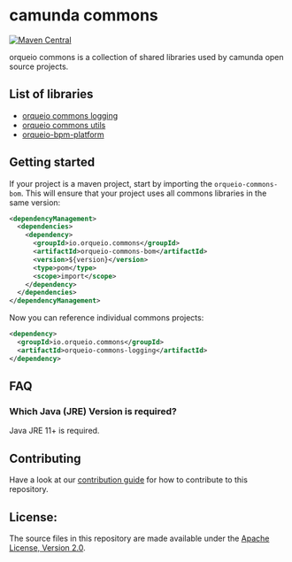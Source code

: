 # camunda commons

[![Maven Central](https://maven-badges.herokuapp.com/maven-central/io.orqueio.commons/orqueio-commons-bom/badge.svg)](https://maven-badges.herokuapp.com/maven-central/io.orqueio.commons/orqueio-commons-bom)


orqueio commons is a collection of shared libraries used by camunda open source projects.

## List of libraries

* [orqueio commons logging][logging]
* [orqueio commons utils][utils]
* [orqueio-bpm-platform][typed-values]


## Getting started

If your project is a maven project, start by importing the `orqueio-commons-bom`.
This will ensure that your project uses all commons libraries in the same version:

```xml
<dependencyManagement>
  <dependencies>
    <dependency>
      <groupId>io.orqueio.commons</groupId>
      <artifactId>orqueio-commons-bom</artifactId>
      <version>${version}</version>
      <type>pom</type>
      <scope>import</scope>
    </dependency>
  </dependencies>
</dependencyManagement>
```

Now you can reference individual commons projects:

```xml
<dependency>
  <groupId>io.orqueio.commons</groupId>
  <artifactId>orqueio-commons-logging</artifactId>
</dependency>
```

## FAQ

### Which Java (JRE) Version is required?

Java JRE 11+ is required.

## Contributing

Have a look at our [contribution guide](https://github.com/orqueio/orqueio/blob/master/CONTRIBUTING.md) for how to contribute to this repository.


## License:

The source files in this repository are made available under the <a href="LICENSE">Apache License, Version 2.0</a>.

[logging]: logging/
[utils]: utils/
[typed-values]: typed-values/
